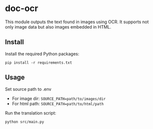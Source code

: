 # doc-ocr

This module outputs the text found in images using OCR.
It supports not only image data but also images embedded in HTML.

## Install

Install the required Python packages:
```
pip install -r requirements.txt
```

## Usage

Set source path to .env
- For image dir: `SOURCE_PATH=path/to/images/dir`
- For html path: `SOURCE_PATH=path/to/html/path`

Run the translation script:
```
python src/main.py
```